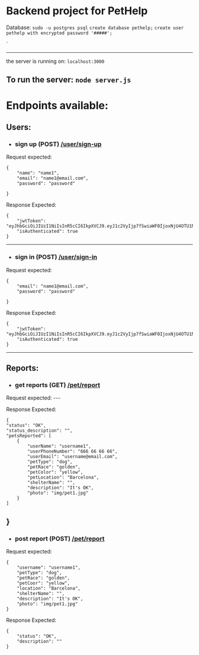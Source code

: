 # Backend project for PetHelp

Database:
    `sudo -u postgres psql`
    `create database pethelp;`
    `create user pethelp with encrypted password '#####';`



`

-------------


the server is running on:
`localhost:3000`


To run the server:
`node server.js`
-------------
    
    	
        
# Endpoints available:

## Users:

* ### sign up (POST) [/user/sign-up](localhost:3000/user/sign-up "sign-up")

Request expected:

    
    {
        "name": "name1",
        "email": "name1@email.com",
        "password": "password"

    }
Response Expected:

    {
        "jwtToken":	"eyJhbGciOiJIUzI1NiIsInR5cCI6IkpXVCJ9.eyJ1c2VyIjp7fSwiaWF0IjoxNjU4OTU1NDIyLCJleHAiOjE2NTg5NTkwMjJ9.xYTFDomtgFTfvQMpTl1FK_SzVzyVYTqDaN4tb0uNCfI",
        "isAuthenticated": true
    }
    
 -------------

* ### sign in (POST) [/user/sign-in](localhost:3000/user/sign-in "sign-in")
Request expected:
    
    {
        "email": "name1@email.com",
        "password": "password"

    }
    
Response Expected:

    {
        "jwtToken": "eyJhbGciOiJIUzI1NiIsInR5cCI6IkpXVCJ9.eyJ1c2VyIjp7fSwiaWF0IjoxNjU4OTU1NDIyLCJleHAiOjE2NTg5NTkwMjJ9.xYTFDomtgFTfvQMpTl1FK_SzVzyVYTqDaN4tb0uNCfI",
        "isAuthenticated": true
    }

 -------------

 ## Reports:

* ### get reports (GET) [/pet/report](localhost:3000/pet/report "report")
Request expected:
    ---
    
Response Expected:

    {
    "status": "OK",
    "status_description": "",
    "petsReported": [
        {
            "userName": "username1",
            "userPhoneNumber": "666 66 66 66",
            "userEmail": "username@email.com",
            "petType": "dog",
            "petRace": "golden",
            "petColor": "yellow",
            "petLocation": "Barcelona",
            "shelterName": "",
            "description": "It's OK",
            "photo": "img/pet1.jpg"
        }
    ]
} 
-------------

* ### post report (POST) [/pet/report](localhost:3000/pet/report "report")
Request expected:
    
    {
        "username": "username1", 
        "petType": "dog", 
        "petRace": "golden", 
        "petCoor": "yellow", 
        "location": "Barcelona", 
        "shelterName": "", 
        "description": "It's OK", 
        "photo": "img/pet1.jpg" 
    }
    
Response Expected:

    {
        "status": "OK",
        "description": ""
    }

 
